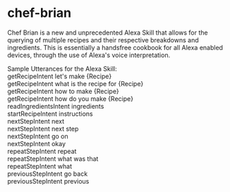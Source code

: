 # chef-brian
Chef Brian is a new and unprecedented Alexa Skill that allows for the querying of multiple recipes and their respective breakdowns and ingredients. This is essentially a handsfree cookbook for all Alexa enabled devices, through the use of Alexa's voice interpretation.

Sample Utterances for the Alexa Skill: <br />
getRecipeIntent let's make {Recipe} <br />
getRecipeIntent what is the recipe for {Recipe} <br />
getRecipeIntent how to make {Recipe} <br />
getRecipeIntent how do you make {Recipe} <br />
readIngredientsIntent ingredients <br />
startRecipeIntent instructions <br />
nextStepIntent next <br />
nextStepIntent next step <br />
nextStepIntent go on <br />
nextStepIntent okay <br />
repeatStepIntent repeat <br />
repeatStepIntent what was that <br />
repeatStepIntent what <br />
previousStepIntent go back <br />
previousStepIntent previous <br />
